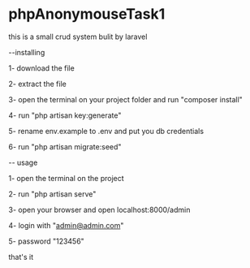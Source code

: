 # phpAnonymouseTask1
this is a small crud system bulit by laravel 

--installing

1- download the file

2- extract the file

3- open the terminal on your project folder and run "composer install"

4- run "php artisan key:generate"

5- rename env.example to .env and put you db credentials 

6- run "php artisan migrate:seed"



-- usage

1- open the terminal on the project 

2- run "php artisan serve"

3- open your browser and open localhost:8000/admin

4- login with "admin@admin.com"

5- password "123456"

that's it
